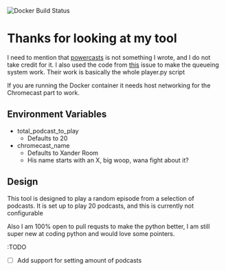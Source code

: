 ![Docker Build Status](https://img.shields.io/docker/build/findarato/xander-casts?style=flat-square)


# Thanks for looking at my tool

I need to mention that [powercasts](https://github.com/taext/powercasts) is not something I wrote, and I do not take credit for it. I also used the code from [this](https://github.com/balloob/pychromecast/issues/330#issue-541432178) issue to make the queueing system work.  Their work is basically the whole player.py script

If you are running the Docker container it needs host networking for the Chromecast part to work.

## Environment Variables
- total_podcast_to_play
  - Defaults to 20
- chromecast_name
  - Defaults to Xander Room
  - His name starts with an X, big woop, wana fight about it?

## Design
This tool is designed to play a random episode from a selection of podcasts.  It is set up to play 20 podcasts, and this is currently not configurable

Also I am 100% open to pull requsts to make the python better, I am still super new at coding python and would love some pointers.

:TODO
- [ ] Add support for setting amount of podcasts

